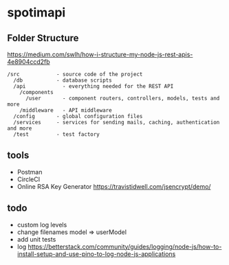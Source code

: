 # spotimapi

## Folder Structure

https://medium.com/swlh/how-i-structure-my-node-js-rest-apis-4e8904ccd2fb

```text
/src            - source code of the project
  /db           - database scripts
  /api            - everything needed for the REST API
    /components
      /user       - component routers, controllers, models, tests and more
    /middleware   - API middleware
  /config       - global configuration files
  /services     - services for sending mails, caching, authentication and more
  /test         - test factory
```

## tools

- Postman
- CircleCI
- Online RSA Key Generator https://travistidwell.com/jsencrypt/demo/

## todo

- custom log levels
- change filenames model => userModel
- add unit tests
- log https://betterstack.com/community/guides/logging/node-js/how-to-install-setup-and-use-pino-to-log-node-js-applications
